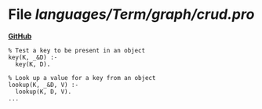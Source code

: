 # File _languages/Term/graph/crud.pro_
**[GitHub](https://github.com/softlang/yas/blob/master/languages/Term/graph/crud.pro)**
```
% Test a key to be present in an object
key(K, _&D) :-
  key(K, D).

% Look up a value for a key from an object
lookup(K, _&D, V) :-
  lookup(K, D, V).
...
```
